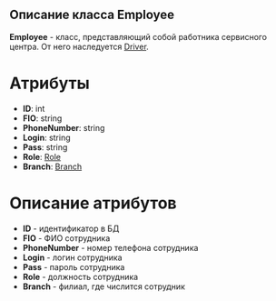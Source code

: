 ## Описание класса Employee
**Employee** - класс, представляющий собой работника сервисного центра. От него наследуется [Driver](https://github.com/dedneded/UML-Diargam/blob/main/Information/Driver.md). 
# Атрибуты
- **ID**: int
- **FIO**: string
- **PhoneNumber**: string
- **Login**: string
- **Pass**: string
- **Role**: [Role](https://github.com/dedneded/UML-Diargam/blob/main/Information/Role.md)
- **Branch**: [Branch](https://github.com/dedneded/UML-Diargam/blob/main/Information/Branch.md)
# Описание атрибутов
- **ID** -  идентификатор в БД
- **FIO** - ФИО сотрудника
- **PhoneNumber** -  номер телефона сотрудника
- **Login** - логин сотрудника 
- **Pass** - пароль сотрудника
- **Role** - должность сотрудника
- **Branch** - филиал, где числится сотрудник
